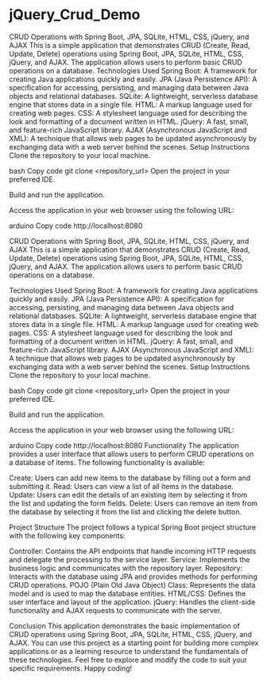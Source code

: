 # jQuery_Crud_Demo
CRUD Operations with Spring Boot, JPA, SQLite, HTML, CSS, jQuery, and AJAX
This is a simple application that demonstrates CRUD (Create, Read, Update, Delete) operations using Spring Boot, JPA, SQLite, HTML, CSS, jQuery, and AJAX. The application allows users to perform basic CRUD operations on a database.
Technologies Used
Spring Boot: A framework for creating Java applications quickly and easily.
JPA (Java Persistence API): A specification for accessing, persisting, and managing data between Java objects and relational databases.
SQLite: A lightweight, serverless database engine that stores data in a single file.
HTML: A markup language used for creating web pages.
CSS: A stylesheet language used for describing the look and formatting of a document written in HTML.
jQuery: A fast, small, and feature-rich JavaScript library.
AJAX (Asynchronous JavaScript and XML): A technique that allows web pages to be updated asynchronously by exchanging data with a web server behind the scenes.
Setup Instructions
Clone the repository to your local machine.

bash
Copy code
git clone <repository_url>
Open the project in your preferred IDE.

Build and run the application.

Access the application in your web browser using the following URL:

arduino
Copy code
http://localhost:8080


CRUD Operations with Spring Boot, JPA, SQLite, HTML, CSS, jQuery, and AJAX
This is a simple application that demonstrates CRUD (Create, Read, Update, Delete) operations using Spring Boot, JPA, SQLite, HTML, CSS, jQuery, and AJAX. The application allows users to perform basic CRUD operations on a database.

Technologies Used
Spring Boot: A framework for creating Java applications quickly and easily.
JPA (Java Persistence API): A specification for accessing, persisting, and managing data between Java objects and relational databases.
SQLite: A lightweight, serverless database engine that stores data in a single file.
HTML: A markup language used for creating web pages.
CSS: A stylesheet language used for describing the look and formatting of a document written in HTML.
jQuery: A fast, small, and feature-rich JavaScript library.
AJAX (Asynchronous JavaScript and XML): A technique that allows web pages to be updated asynchronously by exchanging data with a web server behind the scenes.
Setup Instructions
Clone the repository to your local machine.

bash
Copy code
git clone <repository_url>
Open the project in your preferred IDE.

Build and run the application.

Access the application in your web browser using the following URL:

arduino
Copy code
http://localhost:8080
Functionality
The application provides a user interface that allows users to perform CRUD operations on a database of items. The following functionality is available:

Create: Users can add new items to the database by filling out a form and submitting it.
Read: Users can view a list of all items in the database.
Update: Users can edit the details of an existing item by selecting it from the list and updating the form fields.
Delete: Users can remove an item from the database by selecting it from the list and clicking the delete button.

Project Structure
The project follows a typical Spring Boot project structure with the following key components:

Controller: Contains the API endpoints that handle incoming HTTP requests and delegate the processing to the service layer.
Service: Implements the business logic and communicates with the repository layer.
Repository: Interacts with the database using JPA and provides methods for performing CRUD operations.
POJO (Plain Old Java Object) Class: Represents the data model and is used to map the database entities.
HTML/CSS: Defines the user interface and layout of the application.
jQuery: Handles the client-side functionality and AJAX requests to communicate with the server.


Conclusion
This application demonstrates the basic implementation of CRUD operations using Spring Boot, JPA, SQLite, HTML, CSS, jQuery, and AJAX. You can use this project as a starting point for building more complex applications or as a learning resource to understand the fundamentals of these technologies. Feel free to explore and modify the code to suit your specific requirements. Happy coding!




